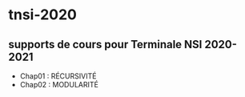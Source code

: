 # tnsi-2020

## supports de cours pour Terminale NSI 2020-2021
- Chap01 : RÉCURSIVITÉ
- Chap02 : MODULARITÉ
